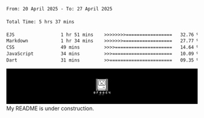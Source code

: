 <!--START_SECTION:waka-->

```txt
From: 20 April 2025 - To: 27 April 2025

Total Time: 5 hrs 37 mins

EJS                 1 hr 51 mins    >>>>>>>>=================   32.76 %
Markdown            1 hr 34 mins    >>>>>>>==================   27.77 %
CSS                 49 mins         >>>>=====================   14.64 %
JavaScript          34 mins         >>>======================   10.09 %
Dart                31 mins         >>=======================   09.35 %
```

<!--END_SECTION:waka-->

<img src="https://raw.githubusercontent.com/n3xta/image-hosting/main/img/202411032331174.png"/>
My README is under construction. 
